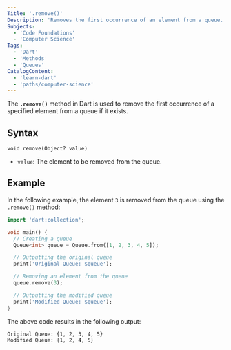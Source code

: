 ```yaml
---
Title: '.remove()'
Description: 'Removes the first occurrence of an element from a queue.'
Subjects:
  - 'Code Foundations'
  - 'Computer Science'
Tags:
  - 'Dart'
  - 'Methods'
  - 'Queues'
CatalogContent:
  - 'learn-dart'
  - 'paths/computer-science'
---
```


The **`.remove()`** method in Dart is used to remove the first occurrence of a specified element from a queue if it exists.

## Syntax

```pseudo
void remove(Object? value)
```

- `value`: The element to be removed from the queue.

## Example

In the following example, the element `3` is removed from the queue using the `.remove()` method:

```dart
import 'dart:collection';

void main() {
  // Creating a queue
  Queue<int> queue = Queue.from([1, 2, 3, 4, 5]);

  // Outputting the original queue
  print('Original Queue: $queue');

  // Removing an element from the queue
  queue.remove(3);

  // Outputting the modified queue
  print('Modified Queue: $queue');
}
```

The above code results in the following output:

```shell
Original Queue: {1, 2, 3, 4, 5}
Modified Queue: {1, 2, 4, 5}
```
